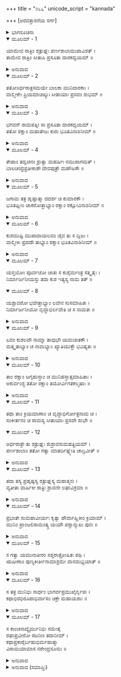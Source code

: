 +++
title = "೦೬೬"
unicode_script = "kannada"

+++
[ಅರವತ್ತಾರನೆಯ ಸರ್ಗ]



<details><summary>ಭಾಗಸೂಚನಾ</summary>

ಸೀತಾದೇವಿಯು ಅವಳಿ ಮಕ್ಕಳಿಗೆ ಜನ್ಮವಿತ್ತುದು, ವಾಲ್ಮೀಕಿಗಳಿಂದ ಮಕ್ಕಳ ಮತ್ತು ಸೀತಾದೇವಿಯ ರಕ್ಷಣಾವ್ಯವಸ್ಥೆ, ಮಕ್ಕಳು ಹುಟ್ಟಿದ ಸಮಾಚಾರವನ್ನು ಕೇಳಿ ಶತ್ರುಘ್ನನ ಸಂತೋಷ, ಅಲ್ಲಿಂದ ಹೊರಟು ಯಮುನಾ ತೀರಕ್ಕೆ ಹೋದುದು
</details>

<details open><summary>ಮೂಲಮ್ - 1</summary>

ಯಾಮೇವ ರಾತ್ರಿಂ ಶತ್ರುಘ್ನಃ ಪರ್ಣಶಾಲಾಮುಪಾವಿಶತ್ ।  
ತಾಮೇವ ರಾತ್ರಿಂ ಸೀತಾಪಿ ಪ್ರಸೂತಾ ದಾರಕದ್ವಯಮ್ ॥
</details>

<details><summary>ಅನುವಾದ</summary>

ಯಾವ ರಾತ್ರಿಯಲ್ಲಿ ಶತ್ರುಘ್ನನು ಪರ್ಣಶಾಲೆಯನ್ನು ಪ್ರವೇಶಿಸಿದನೋ, ಅದೇ ರಾತ್ರೆ ಸೀತಾದೇವಿಯು ಇಬ್ಬರು ಗಂಡು ಮಕ್ಕಳಿಗೆ ಜನ್ಮವನ್ನಿತ್ತಳು.॥1॥
</details>

<details open><summary>ಮೂಲಮ್ - 2</summary>

ತತೋಽರ್ಧರಾತ್ರಸಮಯೇ ಬಾಲಕಾ ಮುನಿದಾರಕಾಃ ।  
ವಾಲ್ಮೀಕೇಃ ಪ್ರಿಯಮಾಚಖ್ಯುಃ ಸೀತಾಯಾಃ ಪ್ರಸವಂ ಶುಭಮ್ ॥
</details>

<details><summary>ಅನುವಾದ</summary>

ಅನಂತರ ಅರ್ಧ ರಾತ್ರಿಯ ಸಮಯದಲ್ಲಿ ಮುನಿಕುಮಾರರು ಬಂದು ವಾಲ್ಮೀಕಿಗಳಿಗೆ ಸೀತೆಯು ಇಬ್ಬರು ಗಂಡು ಮಕ್ಕಳನ್ನು ಪ್ರಸವಿಸಿದಳು ಎಂಬ ಶುಭವಾದ, ಪ್ರಿಯಸಮಾಚಾರವನ್ನು ತಿಳಿಸಿದರು.॥2॥
</details>

<details open><summary>ಮೂಲಮ್ - 3</summary>

ಭಗವನ್ ರಾಮಪತ್ನೀ ಸಾ ಪ್ರಸೂತಾ ದಾರಕದ್ವಯಮ್ ।  
ತತೋ ರಕ್ಷಾಂ ಮಹಾತೇಜಃ ಕುರು ಭೂತವಿನಾಶಿನೀಮ್ ॥
</details>

<details><summary>ಅನುವಾದ</summary>

ಪೂಜ್ಯರೇ! ಶ್ರೀರಾಮಚಂದ್ರನ ಧರ್ಮಪತ್ನಿಯು ಇಬ್ಬರು ಪುತ್ರರಿಗೆ ಜನ್ಮ ನೀಡಿರುವಳು. ಆದ್ದರಿಂದ ಮಹಾತೇಜಸ್ವೀ ಮಹರ್ಷಿಗಳೇ! ನೀವು ಅವುಗಳ ಬಾಲಗ್ರಹಜನಿತ ಬಾಧೆ ದೂರಗೊಳಿಸುವ ರಕ್ಷೆಯನ್ನು ಮಾಡಿರಿ.॥3॥
</details>

<details open><summary>ಮೂಲಮ್ - 4</summary>

ತೇಷಾಂ ತದ್ವಚನಂ ಶ್ರುತ್ವಾ ಮಹರ್ಷಿಃ ಸಮುಪಾಗಮತ್ ।  
ಬಾಲಚಂದ್ರಪ್ರತೀಕಾಶೌ ದೇವಪುತ್ರೌ ಮಹೌಜಸೌ ॥
</details>

<details><summary>ಅನುವಾದ</summary>

ಆ ಮುನಿಕುಮಾರರ ಮಾತನ್ನು ಕೇಳಿ ಮಹರ್ಷಿಗಳು ಸೀತೆಯ ಇಬ್ಬರು ಬಾಲಚಂದ್ರರಂತೆ ಸುಂದರ, ದೇವಕುಮಾರರಂತೆ ಮಹಾತೇಜಸ್ವೀ ಬಾಲಕರ ಬಳಿಗೆ ಹೋದರು.॥4॥
</details>

<details open><summary>ಮೂಲಮ್ - 5</summary>

ಜಗಾಮ ತತ್ರ ಹೃಷ್ಟಾತ್ಮಾ ದದರ್ಶ ಚ ಕುಮಾರಕೌ ।  
ಭೂತಘ್ನೀಂ ಚಾಕರೋತ್ತಾಭ್ಯಾಂ ರಕ್ಷಾಂ ರಕ್ಷೋವಿನಾಶಿನೀಮ್ ॥
</details>

<details><summary>ಅನುವಾದ</summary>

ವಾಲ್ಮೀಕಿಗಳು ಪ್ರಸನ್ನಚಿತ್ತರಾಗಿ ಸೂತಿಕಾಗಾರವನ್ನು ಪ್ರವೇಶಿಸಿ, ಆ ಇಬ್ಬರು ಕುಮಾರರನ್ನು ನೋಡಿದರು ಹಾಗೂ ಅವರಿಗೆ ಭೂತ-ರಾಕ್ಷಸರ ರಕ್ಷೆಯ ವ್ಯವಸ್ಥೆ ಮಾಡಿದರು.॥5॥
</details>

<details open><summary>ಮೂಲಮ್ - 6</summary>

ಕುಶಮುಷ್ಟಿ ಮುಪಾದಾಯಲವಂ ಚೈವ ತು ಸ ದ್ವಿಜಃ ।  
ವಾಲ್ಮೀಕಿಃ ಪ್ರದದೌ ತಾಭ್ಯಾಂ ರಕ್ಷಾಂ ಭೂತವಿನಾಶಿನೀಮ್ ॥
</details>

<details><summary>ಅನುವಾದ</summary>

ಬ್ರಹ್ಮರ್ಷಿಗಳು ವಾಲ್ಮೀಕಿಗಳು ಒಂದು ಮುಷ್ಟಿದರ್ಭೆಗಳ (ಮಧ್ಯಕ್ಕೆ ಸರಿಯಾಗಿ ಕತ್ತರಿಸಿದ ದರ್ಭೆಗಳ ಅಗ್ರಭಾಗವನ್ನು ‘ಕುಶ’ವೆಂದೂ, ಕೆಳಗಿನ ಭಾಗವನ್ನು ‘ಲವ’ವೆಂದು ಹೇಳುತ್ತಾರೆ.) ಲವದಿಂದ ಇಬ್ಬರೂ ಬಾಲಕರಿಗೆ ಭೂತಬಾಧೆ ನಿವಾರಣೆಗಾಗಿ ರಕ್ಷಾವಿಧಾನವನ್ನು ಮಾಡಿದರು.॥6॥
</details>

<details open><summary>ಮೂಲಮ್ - 7</summary>

ಯಸ್ತಯೋಃ ಪೂರ್ವಜೋ ಜಾತಃ ಸ ಕುಶೈರ್ಮಂತ್ರ ಸತ್ಕೃತೈಃ ।  
ನಿರ್ಮಾರ್ಜನೀಯಸ್ತು ತದಾ ಕುಶ ಇತ್ಯಸ್ಯ ನಾಮ ತತ್ ॥
</details>

<details open><summary>ಮೂಲಮ್ - 8</summary>

ಯಶ್ಚಾವರೋ ಭವೇತ್ತಾಭ್ಯಾಂ ಲವೇನ ಸುಸಮಾಹಿತಃ ।  
ನಿರ್ಮಾರ್ಜನೀಯೋ ವೃದ್ಧಾಭಿರ್ಲವೇತಿ ಚ ಸ ನಾಮತಃ ॥
</details>

<details><summary>ಅನುವಾದ</summary>

ಇಬ್ಬರು ಬಾಲಕರಲ್ಲಿ ಮೊದಲು ಹುಟ್ಟಿದವನನ್ನು ಮಂತ್ರಗಳಿಂದ ಸಂಸ್ಕರಿಸಿದ ಆ ಕುಶಗಳಿಂದ ವೃದ್ಧ ಸ್ತ್ರೀಯರು ಮಾರ್ಜನ ಮಾಡಿದರು. ಹೀಗೆ ಮಾಡಿದಾಗ ಆ ಬಾಲಕನ ಹೆಸರು ‘ಕುಶ’ ಎಂದಾಗುವುದು. ಅವರಲ್ಲಿ ಕಿರಿಯವನನ್ನು ಮಾರ್ಜನ ಮಾಡಿರಿ. ಇದರಿಂದ ಅವನ ಹೆಸರು ‘ಲವ’ ಎಂದಾಗುವುದು.॥7-8॥
</details>

<details open><summary>ಮೂಲಮ್ - 9</summary>

ಏವಂ ಕುಶಲವೌ ನಾಮ್ನಾ ತಾವುಭೌ ಯಮಜಾತಕೌ ।  
ಮತ್ಕೃತಾಭ್ಯಾಂ ಚ ನಾಮಭ್ಯಾಂ ಖ್ಯಾತಿಯುಕ್ತೌ ಭವಿಷ್ಯತಃ ॥
</details>

<details><summary>ಅನುವಾದ</summary>

ಹೀಗೆ ಅವಳಿಯಾಗಿ ಉತ್ಪನ್ನರಾದ ಇಬ್ಬರೂ ಬಾಲಕರು ಕ್ರಮವಾಗಿ ಕುಶ ಮತ್ತು ಲವ ಎಂಬ ನಾಮಧೇಯ ಧರಿಸುವರು ಹಾಗೂ ನಾನೂ ನಿಶ್ಚಯಿಸಿದ ಇದೇ ಹೆಸರುಗಳಿಂದ ಭೂಮಂಡಲದಲ್ಲಿ ವಿಖ್ಯಾತರಾಗುವರು.॥9॥
</details>

<details open><summary>ಮೂಲಮ್ - 10</summary>

ತಾಂ ರಕ್ಷಾಂ ಜಗೃಹುಸ್ತಾಂ ಚ ಮುನಿಹಸ್ತಾತ್ಸಮಾಹಿತಾಃ ।  
ಅಕುರ್ವಂಶ್ಚ ತತೋ ರಕ್ಷಾಂ ತಯೋರ್ವಿಗತಕಲ್ಮಷಾಃ ॥
</details>

<details><summary>ಅನುವಾದ</summary>

ಇದನ್ನು ಕೇಳಿ ನಿಷ್ಪಾಪ ವೃದ್ಧ ಸ್ತ್ರೀಯರು ಏಕಾಗ್ರಚಿತ್ತರಾಗಿ ಮುನಿಯ ಕೈಯಿಂದ ರಕ್ಷೆಯ ಸಾಧನೀಭೂತ ದರ್ಭೆಗಳನ್ನು ಪಡೆದು, ಅವುಗಳಿಂದ ಆ ಇಬ್ಬರೂ ಬಾಲಕರಿಗೆ ಮಾರ್ಜನ ಮಾಡಿ ರಕ್ಷೆಮಾಡಿದರು.॥10॥
</details>

<details open><summary>ಮೂಲಮ್ - 11</summary>

ತಥಾ ತಾಂ ಕ್ರಿಯಮಾಣಾಂ ಚ ವೃದ್ಧಾಭಿರ್ಗೋತ್ರನಾಮ ಚ ।  
ಸಂಕೀರ್ತನಂ ಚ ರಾಮಸ್ಯ ಸೀತಾಯಾಃ ಪ್ರಸವೌ ಶುಭೌ ॥
</details>

<details open><summary>ಮೂಲಮ್ - 12</summary>

ಅರ್ಧರಾತ್ರೇ ತು ಶತ್ರುಘ್ನಃ ಶುಶ್ರಾವಸುಮಹತ್ಪ್ರಿಯಮ್ ।  
ಪರ್ಣಶಾಲಾಂ ತತೋ ಗತ್ವಾ ಮಾತರ್ದಿಷ್ಟ್ಯೇತಿ ಚಾಬ್ರವೀತ್ ॥
</details>

<details><summary>ಅನುವಾದ</summary>

ವೃದ್ಧಸ್ತ್ರೀಯರು ಹೀಗೆ ರಕ್ಷೆ ಮಾಡತೊಡಗಿದಾಗ ಅರ್ಧರಾತ್ರೆ ಶ್ರೀರಾಮ ಮತ್ತು ಸೀತೆಯ ನಾಮಗೋತ್ರವನ್ನುಚ್ಚರಿಸಿದ ಧ್ವನಿ ಶತ್ರುಘ್ನನ ಕಿವಿಗೆ ಬಿತ್ತು. ಜೊತೆಗೆ ಸೀತೆಯ ಇಬ್ಬರು ಸುಂದರು ಹುಟ್ಟಿದ ಸುಂದರ ಸಂವಾದವೂ ಕೇಳಿ ಬಂತು. ಆಗ ಅವನು ಸೀತೆಯ ಪರ್ಣಶಾಲೆಗೆ ಹೋಗಿ-ಮಾತಾಜೀ ! ಇದು ಬಹಳ ದೊಡ್ಡ ಸೌಭಾಗ್ಯದ ಮಾತಾಗಿದೆ ಎಂದು ಹೇಳಿದನು.॥11-12॥
</details>

<details open><summary>ಮೂಲಮ್ - 13</summary>

ತದಾ ತಸ್ಯ ಪ್ರಹೃಷ್ಟಸ್ಯ ಶತ್ರುಘ್ನಸ್ಯ ಮಹಾತ್ಮನಃ ।  
ವ್ಯತೀತಾ ವಾರ್ಷಿಕೀ ರಾತ್ರಿಃ ಶ್ರಾವಣೀ ಲಘುವಿಕ್ರಮಾ ॥
</details>

<details><summary>ಅನುವಾದ</summary>

ಮಹಾತ್ಮಾ ಶತ್ರುಘ್ನನು ಅತ್ಯಂತ ಪ್ರಹೃಷ್ಟನಾಗಿ ಶ್ರಾವಣದ ಆ ರಾತ್ರಿಯು ಮಾತನಾಡುತ್ತಿದ್ದಂತೆ ಕಳೆದು ಹೋದುದೇ ತಿಳಿಯಲಿಲ್ಲ.॥13॥
</details>

<details open><summary>ಮೂಲಮ್ - 14</summary>

ಪ್ರಭಾತೇ ಸುಮಹಾವೀರ್ಯಃ ಕೃತ್ವಾ ಪೌರ್ವಾಹ್ಣಿಕೀಂ ಕ್ರಿಯಾಮ್ ।  
ಮುನಿಂ ಪ್ರಾಂಜಲಿರಾಮಂತ್ಯ್ರ ಯಯೌ ಪಶ್ಚಾನ್ಮುಖಃ ಪುನಃ ॥
</details>

<details><summary>ಅನುವಾದ</summary>

ಬೆಳಗಾದಾಗ ಪೂರ್ವಾಹ್ಣದ ಸಂಧ್ಯಾವಂದನಾದಿಗಳನ್ನು ಪೂರೈಸಿ ಮಹಾಪರಾಕ್ರಮಿ ಶತ್ರುಘ್ನನು ಕೈಮುಗಿದು ಮುನಿಯಿಂದ ಬೀಳ್ಕೊಂಡು ಪಶ್ಚಿಮದಿಕ್ಕಿಗೆ ಪ್ರಯಾಣಿಸಿದನು.॥14॥
</details>

<details open><summary>ಮೂಲಮ್ - 15</summary>

ಸ ಗತ್ವಾ ಯಮುನಾತೀರಂ ಸಪ್ತರಾತ್ರೋಷಿತಃ ಪಥಿ ।  
ಋಷೀಣಾಂ ಪುಣ್ಯಕೀರ್ತೀನಾಮಾಶ್ರಮೇ ವಾಸಮಭ್ಯಯಾತ್ ॥
</details>

<details><summary>ಅನುವಾದ</summary>

ಮಾರ್ಗದಲ್ಲಿ ಏಳು ರಾತ್ರಿಗಳನ್ನು ಕಳೆದು ಅವನು ಯಮುನಾ ತೀರಕ್ಕೆ ತಲುಪಿದನು. ಅಲ್ಲಿ ಪುಣ್ಯಕೀರ್ತಿ ಮಹರ್ಷಿಗಳ ಆಶ್ರಮದಲ್ಲಿ ಇರತೊಡಗಿದನು.॥15॥
</details>

<details open><summary>ಮೂಲಮ್ - 16</summary>

ಸ ತತ್ರ ಮುನಿಭಿಃ ಸಾರ್ಧಂ ಭಾಗರ್ವಪ್ರಮುಖೈರ್ನೃಪಃ ।  
ಕಥಾಭಿರಭಿರೂಪಾಭಿರ್ವಾಸಂ ಚಕ್ರೇ ಮಹಾಯಶಾಃ ॥
</details>

<details><summary>ಅನುವಾದ</summary>

ಮಹಾಯಶಸ್ವೀ ರಾಜಾಶತ್ರುಘ್ನನು ಅಲ್ಲಿ ಚ್ಯವನರೇ ಆದಿ ಮುನಿಗಳ ಜೊತೆಗೆ ಸುಂದರ ಕಥಾ-ವಾರ್ತಾಲಾಪ ದಿಂದ ಕಾಲಕ್ಷೇಪ ಮಾಡುತ್ತಾ ವಾಸಿಸಿದನು.॥16॥
</details>

<details open><summary>ಮೂಲಮ್ - 17</summary>

ಸ ಕಾಂಚನಾದ್ಯೈರ್ಮುನಿಭಿಃ ಸಮೇತೈ  
ರಘುಪ್ರವೀರೋ ರಜನೀಂ ತದಾನೀಮ್ ।  
ಕಥಾಪ್ರಕಾರೈರ್ಬಹುಭಿರ್ಮಹಾತ್ಮಾ  
ವಿರಾಮಯಾಮಾಸ ನರೇಂದ್ರಸೂನುಃ ॥
</details>

<details><summary>ಅನುವಾದ</summary>

ಹೀಗೆ ರಘುಕುಲದ ಪ್ರಮುಖವೀರ ಮಹಾತ್ಮಾ ರಾಜಕುಮಾರ ಶತ್ರುಘ್ನನು ಅಲ್ಲಿ ನೆರೆದ ಚ್ಯವನಾದಿ ಮುನಿಗಳೊಂದಿಗೆ ನಾನಾ ಪ್ರಕಾರದ ಕಥೆಗಳನ್ನು ಕೇಳುತ್ತಾ ಆ ದಿನಗಳಲ್ಲಿ ಯಮುನಾ ತೀರದಲ್ಲಿ ರಾತ್ರೆಗಳನ್ನು ಕಳೆಯತೊಡಗಿದನು.॥17॥
</details>

<details><summary>ಅನುವಾದ (ಸಮಾಪ್ತಿಃ)</summary>

ಶ್ರೀವಾಲ್ಮೀಕಿ ವಿರಚಿತ ಆರ್ಷರಾಮಾಯಣ ಆದಿಕಾವ್ಯದ ಉತ್ತರ ಕಾಂಡದಲ್ಲಿ ಅರವತ್ತಾರನೆಯ ಸರ್ಗ ಪೂರ್ಣವಾಯಿತು. ॥66॥
</details>
